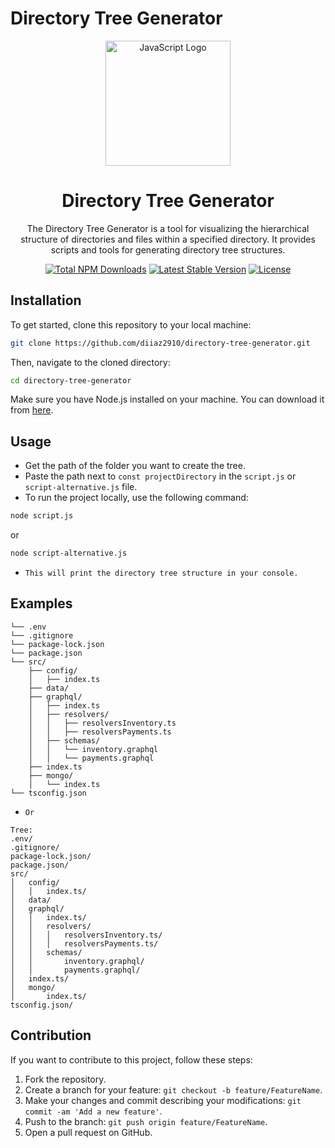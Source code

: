 # Directory Tree Generator

<div align="center">
  <a href="https://javascript.info" target="_blank"><img src="https://img.icons8.com/color/452/javascript--v1.png" width="200" alt="JavaScript Logo"></a>
  <h1>Directory Tree Generator</h1>
  <p>The Directory Tree Generator is a tool for visualizing the hierarchical structure of directories and files within a specified directory. It provides scripts and tools for generating directory tree structures.</p>
</div>

<p align="center">
  <a href="https://www.npmjs.com/package/javascript"><img src="https://img.shields.io/npm/dt/javascript" alt="Total NPM Downloads"></a>
  <a href="https://www.npmjs.com/package/javascript"><img src="https://img.shields.io/npm/v/javascript" alt="Latest Stable Version"></a>
  <a href="https://www.npmjs.com/package/javascript"><img src="https://img.shields.io/npm/l/javascript" alt="License"></a>
</p>

## Installation

To get started, clone this repository to your local machine:

```bash
git clone https://github.com/diiaz2910/directory-tree-generator.git
```
Then, navigate to the cloned directory:

```bash
cd directory-tree-generator
```
Make sure you have Node.js installed on your machine. You can download it from [here](https://nodejs.org/).


## Usage

- Get the path of the folder you want to create the tree.
- Paste the path next to `const projectDirectory` in the `script.js` or `script-alternative.js` file.
- To run the project locally, use the following command:

```bash
node script.js
```
or
```bash
node script-alternative.js
```
- `This will print the directory tree structure in your console.`

## Examples

```Tree:
└── .env
└── .gitignore
└── package-lock.json
└── package.json
└── src/
    ├── config/
    │   ├── index.ts
    ├── data/
    ├── graphql/
    │   ├── index.ts
    │   ├── resolvers/
    │   │   ├── resolversInventory.ts
    │   │   ├── resolversPayments.ts
    │   ├── schemas/
    │   │   └── inventory.graphql
    │   │   └── payments.graphql
    ├── index.ts
    ├── mongo/
    │   └── index.ts
└── tsconfig.json
```

- `Or`

```
Tree:
.env/
.gitignore/
package-lock.json/
package.json/
src/
│   config/
│   │   index.ts/
│   data/
│   graphql/
│   │   index.ts/
│   │   resolvers/
│   │   │   resolversInventory.ts/
│   │   │   resolversPayments.ts/
│   │   schemas/
│   │       inventory.graphql/
│   │       payments.graphql/
│   index.ts/
│   mongo/
│       index.ts/
tsconfig.json/
```

## Contribution

If you want to contribute to this project, follow these steps:

1. Fork the repository.
2. Create a branch for your feature: `git checkout -b feature/FeatureName`.
3. Make your changes and commit describing your modifications: `git commit -am 'Add a new feature'`.
4. Push to the branch: `git push origin feature/FeatureName`.
5. Open a pull request on GitHub.

